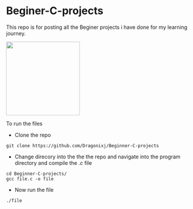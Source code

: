 # Beginer-C-projects

This repo is for posting all the Beginer projects i have done for
my learning journey.

<img src="https://c.tenor.com/GfSX-u7VGM4AAAAC/coding.gif"
     width="200"
     height="200">

To run the files
- Clone the repo
```
git clone https://github.com/Dragonixj/Beginner-C-projects
```

- Change direcory into the the the repo and navigate into the program directory and compile the *.c* file

```
cd Beginner-C-projects/
gcc file.c -o file
```

- Now run the file
```
./file
```
